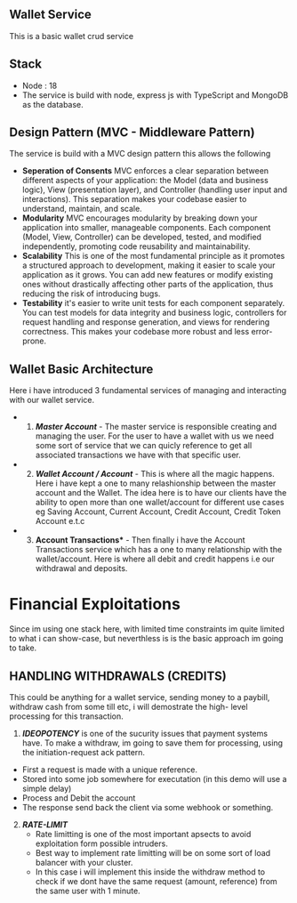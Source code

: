 ## Wallet Service

This is a basic wallet crud service

## Stack

- Node : 18
- The service is build with node, express js with TypeScript and MongoDB as the database.

## Design Pattern (MVC - Middleware Pattern)

The service is build with a MVC design pattern this allows the following

- **Seperation of Consents** MVC enforces a clear separation between different aspects of your application: the Model (data and business logic), View (presentation layer), and Controller (handling user input and interactions). This separation makes your codebase easier to understand, maintain, and scale.
- **Modularity** MVC encourages modularity by breaking down your application into smaller, manageable components. Each component (Model, View, Controller) can be developed, tested, and modified independently, promoting code reusability and maintainability.
- **Scalability** This is one of the most fundamental principle as it promotes a structured approach to development, making it easier to scale your application as it grows. You can add new features or modify existing ones without drastically affecting other parts of the application, thus reducing the risk of introducing bugs.
- **Testability** it's easier to write unit tests for each component separately. You can test models for data integrity and business logic, controllers for request handling and response generation, and views for rendering correctness. This makes your codebase more robust and less error-prone.

## Wallet Basic Architecture

Here i have introduced 3 fundamental services of managing and interacting with our wallet service.

- 1. **_Master Account_** - The master service is responsible creating and managing the user. For the user to have a wallet with us we need some sort of service that we can quicly reference to get all associated transactions we have with that specific user.

- 2. **_Wallet Account / Account_** - This is where all the magic happens. Here i have kept a one to many relashionship between the master account and the Wallet.
     The idea here is to have our clients have the ability to open more than one wallet/account for different use cases eg Saving Account, Current Account, Credit Account, Credit Token Account e.t.c

- 3. **Account Transactions\*** - Then finally i have the Account Transactions service which has a one to many relationship with the wallet/account. Here is where all debit and credit happens i.e our withdrawal and deposits.

# Financial Exploitations

Since im using one stack here, with limited time constraints im quite limited to what i can show-case, but neverthless is is the basic approach im going to take.

## HANDLING WITHDRAWALS (CREDITS)

This could be anything for a wallet service, sending money to a paybill, withdraw cash from some till etc, i will demostrate the high- level processing for this transaction.

1. **_IDEOPOTENCY_** is one of the sucurity issues that payment systems have.
   To make a withdraw, im going to save them for processing, using the initiation-request ack pattern.

- First a request is made with a unique reference.
- Stored into some job somewhere for executation (in this demo will use a simple delay)
- Process and Debit the account
- The response send back the client via some webhook or something.

2. **_RATE-LIMIT_**
   - Rate limitting is one of the most important apsects to avoid exploitation form possible intruders.
   - Best way to implement rate limitting will be on some sort of load balancer with your cluster.
   - In this case i will implement this inside the withdraw method to check if we dont have the same request (amount, reference) from the same user with 1 minute.
